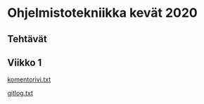# Ohjelmistotekniikka kevät 2020

## Tehtävät

## Viikko 1
[komentorivi.txt](https://github.com/Mazuel/ohte-kevat-2020/blob/master/laskarit/viikko1/komentorivi.txt)

[gitlog.txt](https://github.com/Mazuel/ohte-kevat-2020/blob/master/laskarit/viikko1/gitlog.txt)

